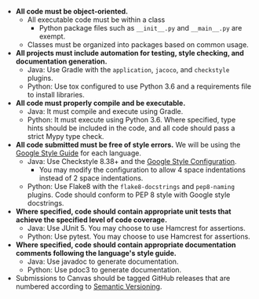* **All code must be object-oriented.**
  * All executable code must be within a class
    * Python package files such as `__init__.py` and `__main__.py` are exempt.
  * Classes must be organized into packages based on common usage.
* **All projects must include automation for testing, style checking, and documentation generation.**
  * Java: Use Gradle with the `application`, `jacoco`, and `checkstyle` plugins.
  * Python: Use tox configured to use Python 3.6 and a requirements file to install libraries.
* **All code must properly compile and be executable.**
  * Java: It must compile and execute using Gradle.
  * Python: It must execute using Python 3.6. Where specified, type hints should be included in the code, and all code should pass a strict Mypy type check.
* **All code submitted must be free of style errors.** We will be using the [Google Style Guide](https://google.github.io/styleguide/) for each language. 
  * Java: Use Checkstyle 8.38+ and the [Google Style Configuration](https://raw.githubusercontent.com/checkstyle/checkstyle/checkstyle-8.38/src/main/resources/google_checks.xml). 
    * You may modify the configuration to allow 4 space indentations instead of 2 space indentations.
  * Python: Use Flake8 with the `flake8-docstrings` and `pep8-naming` plugins. Code should conform to PEP 8 style with Google style docstrings. 
* **Where specified, code should contain appropriate unit tests that achieve the specified level of code coverage.**
  * Java: Use JUnit 5. You may choose to use Hamcrest for assertions.
  * Python: Use pytest. You may choose to use Hamcrest for assertions.
* **Where specified, code should contain appropriate documentation comments following the language's style guide.**
  * Java: Use javadoc to generate documentation.
  * Python: Use pdoc3 to generate documentation.
* Submissions to Canvas should be tagged GitHub releases that are numbered according to [Semantic Versioning](https://semver.org/).
